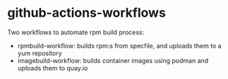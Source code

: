 # github-actions-workflows

Two workflows to automate rpm build process:

* rpmbuild-workflow: builds rpm:s from specfile, and uploads them to a yum repository
* imagebuild-workflow: builds container images using podman and uploads them to quay.io
